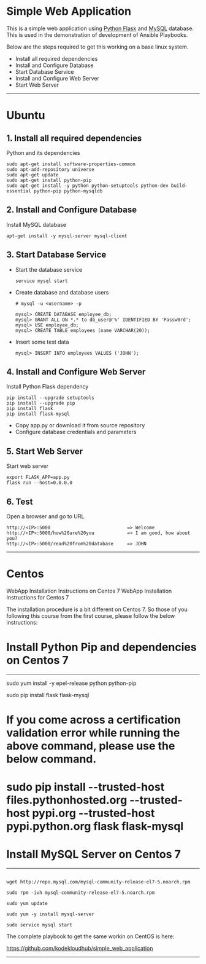 # Simple Web Application

This is a simple web application using [Python Flask](http://flask.pocoo.org/) and [MySQL](https://www.mysql.com/) database. 
This is used in the demonstration of development of Ansible Playbooks.
  
  Below are the steps required to get this working on a base linux system.
  
  - Install all required dependencies
  - Install and Configure Database
  - Start Database Service
  - Install and Configure Web Server
  - Start Web Server
******************************************************
# Ubuntu  
## 1. Install all required dependencies
  
  Python and its dependencies
```
sudo apt-get install software-properties-common
sudo apt-add-repository universe
sudo apt-get update
sudo apt-get install python-pip
sudo apt-get install -y python python-setuptools python-dev build-essential python-pip python-mysqldb
```
   
## 2. Install and Configure Database
    
 Install MySQL database
    
    apt-get install -y mysql-server mysql-client

## 3. Start Database Service
  - Start the database service
    
        service mysql start

  - Create database and database users
        
        # mysql -u <username> -p
        
        mysql> CREATE DATABASE employee_db;
        mysql> GRANT ALL ON *.* to db_user@'%' IDENTIFIED BY 'Passw0rd';
        mysql> USE employee_db;
        mysql> CREATE TABLE employees (name VARCHAR(20));
        
  - Insert some test data
        
        mysql> INSERT INTO employees VALUES ('JOHN');
    
## 4. Install and Configure Web Server

Install Python Flask dependency
```
pip install --upgrade setuptools
pip install --upgrade pip
pip install flask
pip install flask-mysql
```

- Copy app.py or download it from source repository
- Configure database credentials and parameters 

## 5. Start Web Server

Start web server
```
export FLASK_APP=app.py
flask run --host=0.0.0.0
```

## 6. Test

Open a browser and go to URL

    http://<IP>:5000                            => Welcome
    http://<IP>:5000/how%20are%20you            => I am good, how about you?
    http://<IP>:5000/read%20from%20database     => JOHN
**************************************************
# Centos
WebApp Installation Instructions on Centos 7
WebApp  Installation Instructions for Centos 7


The installation procedure is a bit different on Centos 7. So those of you following this course from the first course, please follow the below instructions:

# Install Python Pip and dependencies on Centos 7

-------------------------------------------------

sudo yum install -y epel-release python python-pip

sudo pip install flask flask-mysql

# If you come across a certification validation error while running the above command, please use the below command.

# sudo pip install --trusted-host files.pythonhosted.org --trusted-host pypi.org --trusted-host pypi.python.org flask flask-mysql



# Install MySQL Server on Centos 7

---------------------------------------------
```

wget http://repo.mysql.com/mysql-community-release-el7-5.noarch.rpm

sudo rpm -ivh mysql-community-release-el7-5.noarch.rpm

sudo yum update

sudo yum -y install mysql-server

sudo service mysql start
```

The complete playbook to get the same workin on CentOS is here:

https://github.com/kodekloudhub/simple_web_application
**********************************************